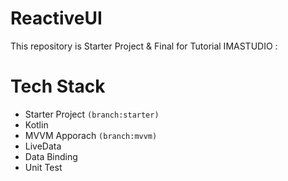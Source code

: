 # ReactiveUI

This repository is Starter Project & Final for Tutorial IMASTUDIO :

# Tech Stack

- Starter Project `(branch:starter)`
- Kotlin
- MVVM Apporach `(branch:mvvm)`
- LiveData
- Data Binding
- Unit Test
